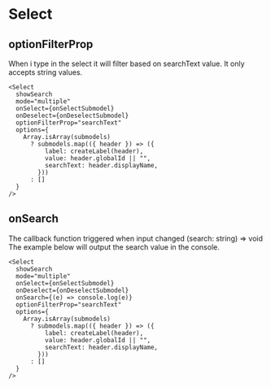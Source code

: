# Select

## optionFilterProp

When i type in the select it will filter based on searchText value.
It only accepts string values.

```tsx
<Select
  showSearch
  mode="multiple"
  onSelect={onSelectSubmodel}
  onDeselect={onDeselectSubmodel}
  optionFilterProp="searchText"
  options={
    Array.isArray(submodels)
      ? submodels.map(({ header }) => ({
          label: createLabel(header),
          value: header.globalId || "",
          searchText: header.displayName,
        }))
      : []
  }
/>
```

## onSearch

The callback function triggered when input changed
(search: string) => void
The example below will output the search value in the console.

```tsx
<Select
  showSearch
  mode="multiple"
  onSelect={onSelectSubmodel}
  onDeselect={onDeselectSubmodel}
  onSearch={(e) => console.log(e)}
  optionFilterProp="searchText"
  options={
    Array.isArray(submodels)
      ? submodels.map(({ header }) => ({
          label: createLabel(header),
          value: header.globalId || "",
          searchText: header.displayName,
        }))
      : []
  }
/>
```
